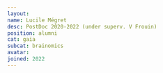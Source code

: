 ```yaml
---
layout:
name: Lucile Mégret
desc: PostDoc 2020-2022 (under superv. V Frouin)
position: alumni
cat: gaia
subcat: brainomics
avatar:
joined: 2022
---
```

